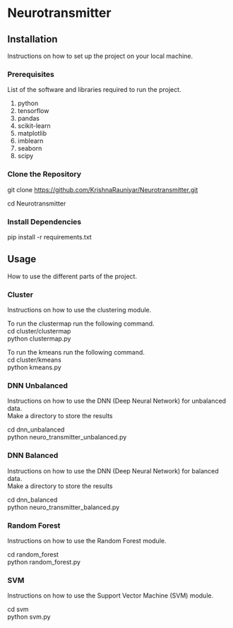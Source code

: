 # Neurotransmitter
## Installation

Instructions on how to set up the project on your local machine.

### Prerequisites

List of the software and libraries required to run the project.
1. python 
2. tensorflow
3. pandas
4. scikit-learn
5. matplotlib
6. imblearn
7. seaborn
8. scipy

### Clone the Repository
git clone https://github.com/KrishnaRauniyar/Neurotransmitter.git

cd Neurotransmitter

### Install Dependencies
pip install -r requirements.txt

## Usage

How to use the different parts of the project.

### Cluster

Instructions on how to use the clustering module.

To run the clustermap run the following command.<br>
cd cluster/clustermap<br>
python clustermap.py

To run the kmeans run the following command.<br>
cd cluster/kmeans<br>
python kmeans.py

### DNN Unbalanced

Instructions on how to use the DNN (Deep Neural Network) for unbalanced data.<br>
Make a <results> directory to store the results

cd dnn_unbalanced<br>
python neuro_transmitter_unbalanced.py

### DNN Balanced

Instructions on how to use the DNN (Deep Neural Network) for balanced data.<br>
Make a <results> directory to store the results

cd dnn_balanced<br>
python neuro_transmitter_balanced.py

### Random Forest

Instructions on how to use the Random Forest module.

cd random_forest<br>
python random_forest.py

### SVM

Instructions on how to use the Support Vector Machine (SVM) module.

cd svm<br>
python svm.py